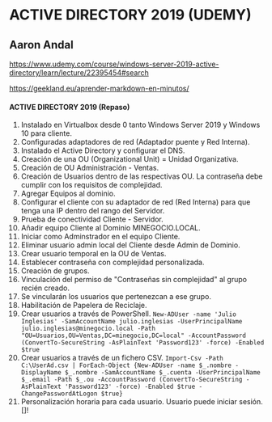 # ACTIVE DIRECTORY 2019 (UDEMY)
## Aaron Andal

https://www.udemy.com/course/windows-server-2019-active-directory/learn/lecture/22395454#search

https://geekland.eu/aprender-markdown-en-minutos/ 

#### ACTIVE DIRECTORY 2019 (Repaso)

1. Instalado en Virtualbox desde 0 tanto Windows Server 2019 y Windows 10 para cliente.
2. Configuradas adaptadores de red (Adaptador puente y Red Interna). 
3. Instalado el Active Directory y configurar el DNS.
4. Creación de una OU (Organizational Unit) = Unidad Organizativa.
5. Creación de OU Administración - Ventas.
6. Creación de Usuarios dentro de las respectivas OU. La contraseña debe cumplir con los requisitos de complejidad.
7. Agregar Equipos al dominio.
8. Configurar el cliente con su adaptador de red (Red Interna) para que tenga una IP dentro del rango del Servidor.
9. Prueba de conectividad Cliente - Servidor.
10. Añadir equipo Cliente al Dominio MINEGOCIO.LOCAL.
11. Iniciar como Adminstrador en el equipo Cliente.
12. Eliminar usuario admin local del Cliente desde Admin de Dominio.
13. Crear usuario temporal en la OU de Ventas.
14. Establecer contraseña con complejidad personalizada.
15. Creación de grupos.
16. Vinculación del permiso de "Contraseñas sin complejidad" al grupo recién creado.
17. Se vincularán los usuarios que pertenezcan a ese grupo.
18. Habilitación de Papelera de Reciclaje.
19. Crear usuarios a través de PowerShell. `New-ADUser -name 'Julio Inglesias' -SamAccountName julio.inglesias -UserPrincipalName julio.inglesias@minegocio.local -Path "OU=Usuarios,OU=Ventas,DC=minegocio,DC=local" -AccountPassword (ConvertTo-SecureString -AsPlainText 'Password123' -force) -Enabled $true
`
20. Crear usuarios a través de un fichero CSV. `Import-Csv -Path C:\UserAd.csv | ForEach-Object {New-ADUser -name $_.nombre -DisplayName $_.nombre -SamAccountName $_.cuenta -UserPrincipalName $_.email -Path $_.ou -AccountPassword (ConvertTo-SecureString -AsPlainText 'Password123' -force) -Enabled $true -ChangePasswordAtLogon $true}
`
21. Personalización horaria para cada usuario. Usuario puede iniciar sesión.
[]!

